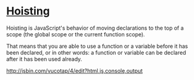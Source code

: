 # [Hoisting](https://developer.mozilla.org/en-US/docs/Glossary/Hoisting)
Hoisting is JavaScript's behavior of moving declarations to the top of a scope (the global scope or the current function scope).

That means that you are able to use a function or a variable before it has been declared, or in other words: a function or variable can be declared after it has been used already.

http://jsbin.com/vucotap/4/edit?html,js,console,output
